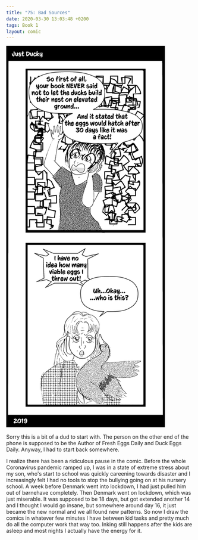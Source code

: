 ```yaml
---
title: "75: Bad Sources"
date: 2020-03-30 13:03:48 +0200
tags: Book 1
layout: comic
---
```


![75: Bad Sources](/comics/Book_1_-_075_Bad_Sources.png)

Sorry this is a bit of a dud to start with. The person on the other end of the phone is supposed to be the Author of Fresh Eggs Daily and Duck Eggs Daily. Anyway, I had to start back somewhere.

I realize there has been a ridiculous pause in the comic. Before the whole Coronavirus pandemic ramped up, I was in a state of extreme stress about my son, who's start to school was quickly careening towards disaster and I increasingly felt I had no tools to stop the bullying going on at his nursery school. A week before Denmark went into lockdown, I had just pulled him out of børnehave completely. Then Denmark went on lockdown, which was just miserable. It was supposed to be 18 days, but got extended another 14 and I thought I would go insane, but somewhere around day 16, it just became the new normal and we all found new patterns. So now I draw the comics in whatever few minutes I have between kid tasks and pretty much do all the computer work that way too. Inking still happens after the kids are asleep and most nights I actually have the energy for it. 
